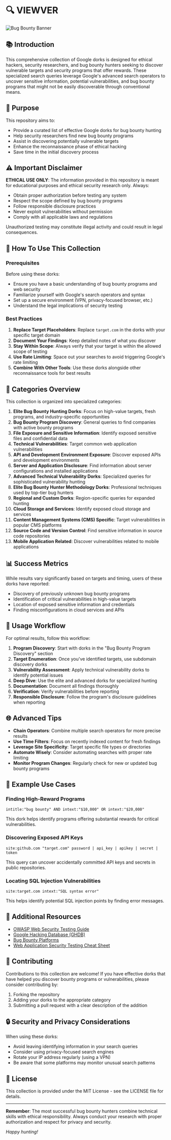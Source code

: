 # 🔍 VIEWVER

![Bug Bounty Banner](https://www.bugcrowd.com/wp-content/uploads/2019/11/Bugcrowd-Guide-to-Bug-Bounty-Programs-COVER.jpg)

## 📚 Introduction

This comprehensive collection of Google dorks is designed for ethical hackers, security researchers, and bug bounty hunters seeking to discover vulnerable targets and security programs that offer rewards. These specialized search queries leverage Google's advanced search operators to uncover sensitive information, potential vulnerabilities, and bug bounty programs that might not be easily discoverable through conventional means.

## 🎯 Purpose

This repository aims to:
- Provide a curated list of effective Google dorks for bug bounty hunting
- Help security researchers find new bug bounty programs
- Assist in discovering potentially vulnerable targets
- Enhance the reconnaissance phase of ethical hacking
- Save time in the initial discovery process

## ⚠️ Important Disclaimer

**ETHICAL USE ONLY**: The information provided in this repository is meant for educational purposes and ethical security research only. Always:

- Obtain proper authorization before testing any system
- Respect the scope defined by bug bounty programs
- Follow responsible disclosure practices
- Never exploit vulnerabilities without permission
- Comply with all applicable laws and regulations

Unauthorized testing may constitute illegal activity and could result in legal consequences.

## 🔧 How To Use This Collection

### Prerequisites

Before using these dorks:
- Ensure you have a basic understanding of bug bounty programs and web security
- Familiarize yourself with Google's search operators and syntax
- Set up a secure environment (VPN, privacy-focused browser, etc.)
- Understand the legal implications of security testing

### Best Practices

1. **Replace Target Placeholders**: Replace `target.com` in the dorks with your specific target domain
2. **Document Your Findings**: Keep detailed notes of what you discover
3. **Stay Within Scope**: Always verify that your target is within the allowed scope of testing
4. **Use Rate Limiting**: Space out your searches to avoid triggering Google's rate limiting
5. **Combine With Other Tools**: Use these dorks alongside other reconnaissance tools for best results

## 🌟 Categories Overview

This collection is organized into specialized categories:

1. **Elite Bug Bounty Hunting Dorks**: Focus on high-value targets, fresh programs, and industry-specific opportunities
2. **Bug Bounty Program Discovery**: General queries to find companies with active bounty programs
3. **File Exposure and Sensitive Information**: Identify exposed sensitive files and confidential data
4. **Technical Vulnerabilities**: Target common web application vulnerabilities
5. **API and Development Environment Exposure**: Discover exposed APIs and development environments
6. **Server and Application Disclosure**: Find information about server configurations and installed applications
7. **Advanced Technical Vulnerability Dorks**: Specialized queries for sophisticated vulnerability hunting
8. **Elite Bug Bounty Hunter Methodology Dorks**: Professional techniques used by top-tier bug hunters
9. **Regional and Custom Dorks**: Region-specific queries for expanded hunting
10. **Cloud Storage and Services**: Identify exposed cloud storage and services
11. **Content Management Systems (CMS) Specific**: Target vulnerabilities in popular CMS platforms
12. **Source Code and Version Control**: Find sensitive information in source code repositories
13. **Mobile Application Related**: Discover vulnerabilities related to mobile applications

## 📊 Success Metrics

While results vary significantly based on targets and timing, users of these dorks have reported:
- Discovery of previously unknown bug bounty programs
- Identification of critical vulnerabilities in high-value targets
- Location of exposed sensitive information and credentials
- Finding misconfigurations in cloud services and APIs

## 🔄 Usage Workflow

For optimal results, follow this workflow:

1. **Program Discovery**: Start with dorks in the "Bug Bounty Program Discovery" section
2. **Target Enumeration**: Once you've identified targets, use subdomain discovery dorks
3. **Vulnerability Assessment**: Apply technical vulnerability dorks to identify potential issues
4. **Deep Dive**: Use the elite and advanced dorks for specialized hunting
5. **Documentation**: Document all findings thoroughly
6. **Verification**: Verify vulnerabilities before reporting
7. **Responsible Disclosure**: Follow the program's disclosure guidelines when reporting

## 🌐 Advanced Tips

- **Chain Operators**: Combine multiple search operators for more precise results
- **Use Time Filters**: Focus on recently indexed content for fresh findings
- **Leverage Site Specificity**: Target specific file types or directories
- **Automate Wisely**: Consider automating searches with proper rate limiting
- **Monitor Program Changes**: Regularly check for new or updated bug bounty programs

## 📌 Example Use Cases

### Finding High-Reward Programs
```
intitle:"bug bounty" AND intext:"$10,000" OR intext:"$20,000"
```
This dork helps identify programs offering substantial rewards for critical vulnerabilities.

### Discovering Exposed API Keys
```
site:github.com "target.com" password | api_key | apikey | secret | token
```
This query can uncover accidentally committed API keys and secrets in public repositories.

### Locating SQL Injection Vulnerabilities
```
site:target.com intext:"SQL syntax error"
```
This helps identify potential SQL injection points by finding error messages.

## 🔗 Additional Resources

- [OWASP Web Security Testing Guide](https://owasp.org/www-project-web-security-testing-guide/)
- [Google Hacking Database (GHDB)](https://www.exploit-db.com/google-hacking-database)
- [Bug Bounty Platforms](https://github.com/disclose/bug-bounty-platforms)
- [Web Application Security Testing Cheat Sheet](https://portswigger.net/web-security/authentication/cheat-sheet)

## 📝 Contributing

Contributions to this collection are welcome! If you have effective dorks that have helped you discover bounty programs or vulnerabilities, please consider contributing by:

1. Forking the repository
2. Adding your dorks to the appropriate category
3. Submitting a pull request with a clear description of the addition

## 🔒 Security and Privacy Considerations

When using these dorks:
- Avoid leaving identifying information in your search queries
- Consider using privacy-focused search engines
- Rotate your IP address regularly (using a VPN)
- Be aware that some platforms may monitor unusual search patterns

## 📜 License

This collection is provided under the MIT License - see the LICENSE file for details.

---

**Remember**: The most successful bug bounty hunters combine technical skills with ethical responsibility. Always conduct your research with proper authorization and respect for privacy and security.

*Happy hunting!*
